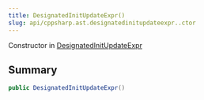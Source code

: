 ```yaml
---
title: DesignatedInitUpdateExpr()
slug: api/cppsharp.ast.designatedinitupdateexpr..ctor
---
```

Constructor in [DesignatedInitUpdateExpr](/api/cppsharp/ast/designatedinitupdateexpr)

## Summary



```csharp
public DesignatedInitUpdateExpr()
```

